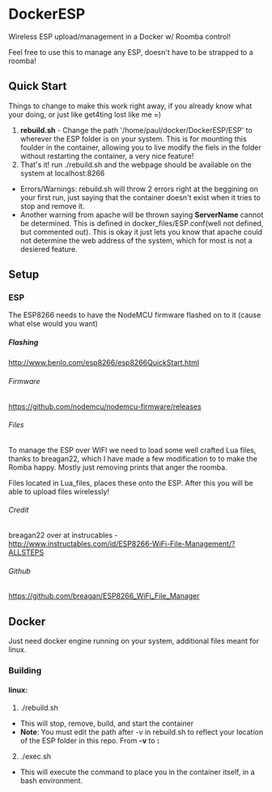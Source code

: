 # DockerESP
Wireless ESP upload/management in a Docker w/ Roomba control!

Feel free to use this to manage any ESP, doesn't have to be strapped to a roomba!


## Quick Start
Things to change to make this work right away, if you already know what your doing, or just like get4ting lost like me =)
1. **rebuild.sh** - Change the path '/home/paul/docker/DockerESP/ESP' to wherever the ESP folder is on your system. This is for mounting this foulder in the container, allowing you to live modify the fiels in the folder without restarting the container, a very nice feature!
2. That's it! run ./rebuild.sh and the webpage should be available on the system at localhost:8266
 * Errors/Warnings: rebuild.sh will throw 2 errors right at the beggining on your first run, just saying that the container doesn't exist when it tries to stop and remove it.
  * Another warning from apache will be thrown saying **ServerName** cannot be determined. This is defined in docker_files/ESP.conf(well not defined, but commented out). This is okay it just lets you know that apache could not determine the web address of the system, which for most is not a desiered feature.


## Setup

### ESP
The ESP8266 needs to have the NodeMCU firmware flashed on to it (cause what else would you want)

##### Flashing 
http://www.benlo.com/esp8266/esp8266QuickStart.html

###### Firmware
https://github.com/nodemcu/nodemcu-firmware/releases

###### Files
To manage the ESP over WIFI we need to load some well crafted Lua files, thanks to breagan22, which I have made a few modification to to make the Romba happy. Mostly just removing prints that anger the roomba.

Files located in Lua_files, places these onto the ESP.
After this you will be able to upload files wirelessly!

###### Credit
breagan22 over at instrucables - http://www.instructables.com/id/ESP8266-WiFi-File-Management/?ALLSTEPS

###### Github
https://github.com/breagan/ESP8266_WiFi_File_Manager


## Docker
Just need docker engine running on your system, additional files meant for linux.

### Building
#### linux: 
1. ./rebuild.sh
 * This will stop, remove, build, and start the container
 * **Note**: You must edit the path after -v in rebuild.sh to reflect your location of the ESP folder in this repo. From **-v** to **:**
2. ./exec.sh
 * This will execute the command to place you in the container itself, in a bash environment.

